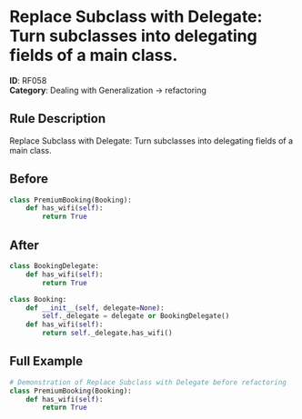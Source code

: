 # Replace Subclass with Delegate: Turn subclasses into delegating fields of a main class.

**ID**: RF058  
**Category**: Dealing with Generalization → refactoring

## Rule Description
Replace Subclass with Delegate: Turn subclasses into delegating fields of a main class.

## Before
```python
class PremiumBooking(Booking):
    def has_wifi(self):
        return True
```

## After  
```python
class BookingDelegate:
    def has_wifi(self):
        return True

class Booking:
    def __init__(self, delegate=None):
        self._delegate = delegate or BookingDelegate()
    def has_wifi(self):
        return self._delegate.has_wifi()
```

## Full Example
```python
# Demonstration of Replace Subclass with Delegate before refactoring
class PremiumBooking(Booking):
    def has_wifi(self):
        return True
```

